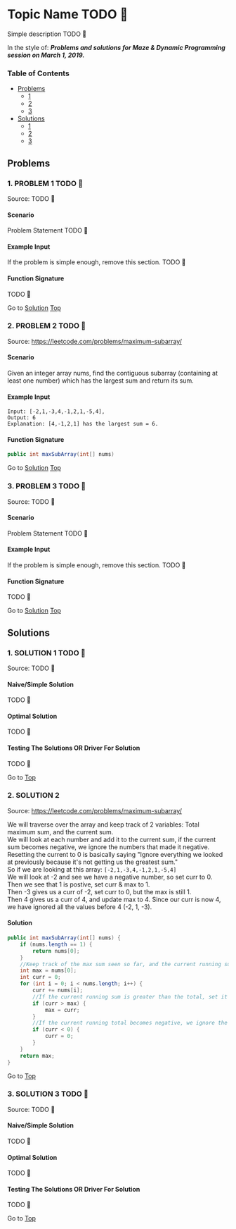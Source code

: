 <!-- Don't remove -->
<a name="top"/>

# Topic Name TODO :bug:

Simple description TODO :bug:

In the style of:
***Problems and solutions for Maze & Dynamic Programming session on March 1, 2019.***

### Table of Contents

* [Problems](#problems)
  * [1](#p1)
  * [2](#p2)
  * [3](#p3)
* [Solutions](#solutions)
  * [1](#s1)
  * [2](#s2)
  * [3](#s3)

<!-- Don't remove -->
<a name="problems"/>

## Problems

<a name="p1"/>

### 1. PROBLEM 1 TODO :bug:

Source: TODO :bug:

#### Scenario

Problem Statement TODO :bug:

#### Example Input

If the problem is simple enough, remove this section. TODO :bug:

#### Function Signature

TODO :bug:

<!-- Don't remove -->
Go to [Solution](#s1)   [Top](#top)

<!-- Don't remove -->
<a name="p2"/>

### 2. PROBLEM 2 TODO :bug:

Source: https://leetcode.com/problems/maximum-subarray/

#### Scenario

Given an integer array nums, find the contiguous subarray (containing at least one number) which has the largest sum and return its sum.

#### Example Input

```
Input: [-2,1,-3,4,-1,2,1,-5,4],
Output: 6
Explanation: [4,-1,2,1] has the largest sum = 6.
```

#### Function Signature

```java
public int maxSubArray(int[] nums)
```

<!-- Don't remove -->
Go to [Solution](#s2)   [Top](#top)

<!-- Don't remove -->
<a name="p3"/>

### 3. PROBLEM 3 TODO :bug:

Source: TODO :bug:

#### Scenario

Problem Statement TODO :bug:

#### Example Input

If the problem is simple enough, remove this section. TODO :bug:

#### Function Signature

TODO :bug:

<!-- Don't remove -->
Go to [Solution](#s3)   [Top](#top)

<!-- Don't remove -->
<a name="solutions"/>

## Solutions

<!-- Don't remove -->
<a name="s1"/>

### 1. SOLUTION 1 TODO :bug:

Source: TODO :bug:

#### Naive/Simple Solution

TODO :bug:

#### Optimal Solution

TODO :bug:

#### Testing The Solutions OR Driver For Solution

TODO :bug:

<!-- Don't remove -->
Go to [Top](#top)

<!-- Don't remove -->
<a name="s2"/>

### 2. SOLUTION 2

Source: https://leetcode.com/problems/maximum-subarray/

We will traverse over the array and keep track of 2 variables: Total maximum sum, and the current sum.<br/>
We will look at each number and add it to the current sum, if the current sum becomes negative, we ignore the numbers that made it negative.<br/>
Resetting the current to 0 is basically saying "Ignore everything we looked at previously because it's not getting us the greatest sum."<br/>
So if we are looking at this array: `[-2,1,-3,4,-1,2,1,-5,4]`<br/>
We will look at -2 and see we have a negative number, so set curr to 0.<br/> 
Then we see that 1 is postive, set curr & max to 1. <br/>
Then -3 gives us a curr of -2, set curr to 0, but the max is still 1.<br/>
Then 4 gives us a curr of 4, and update max to 4. Since our curr is now 4, we have ignored all the values before 4 (-2, 1, -3).<br/>

#### Solution

```java
public int maxSubArray(int[] nums) {
    if (nums.length == 1) {
        return nums[0];
    }
    //Keep track of the max sum seen so far, and the current running sum.
    int max = nums[0];
    int curr = 0;
    for (int i = 0; i < nums.length; i++) {
        curr += nums[i];
        //If the current running sum is greater than the total, set it to max.
        if (curr > max) {
            max = curr;
        }
        //If the current running total becomes negative, we ignore the numbers
        if (curr < 0) {
            curr = 0;
        }
    }
    return max;
}
```

<!-- Don't remove -->
Go to [Top](#top)

<!-- Don't remove -->
<a name="s3"/>

### 3. SOLUTION 3 TODO :bug:

Source: TODO :bug:

#### Naive/Simple Solution 

TODO :bug:

#### Optimal Solution

TODO :bug:

#### Testing The Solutions OR Driver For Solution

TODO :bug:

<!-- Don't remove -->
Go to [Top](#top)
